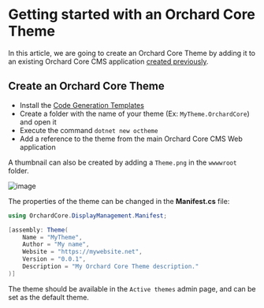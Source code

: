 # Getting started with an Orchard Core Theme

In this article, we are going to create an Orchard Core Theme by adding it to an existing Orchard Core CMS application [created previously](./).

## Create an Orchard Core Theme

- Install the [Code Generation Templates](../../Templates/) 
- Create a folder with the name of your theme (Ex: `MyTheme.OrchardCore`) and open it
- Execute the command `dotnet new octheme`
- Add a reference to the theme from the main Orchard Core CMS Web application

A thumbnail can also be created by adding a `Theme.png` in the `wwwwroot` folder.

![image](assets/MyTheme.png)

The properties of the theme can be changed in the __Manifest.cs__ file:

```csharp
using OrchardCore.DisplayManagement.Manifest;

[assembly: Theme(
    Name = "MyTheme",
    Author = "My name",
    Website = "https://mywebsite.net",
    Version = "0.0.1",
    Description = "My Orchard Core Theme description."
)]
```

The theme should be available in the `Active themes` admin page, and can be set as the default theme.
